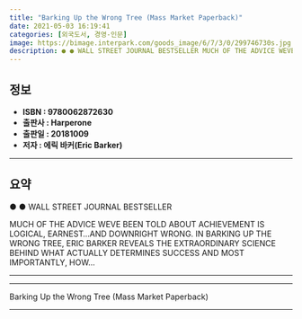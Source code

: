 ```yaml
---
title: "Barking Up the Wrong Tree (Mass Market Paperback)"
date: 2021-05-03 16:19:41
categories: [외국도서, 경영-인문]
image: https://bimage.interpark.com/goods_image/6/7/3/0/299746730s.jpg
description: ● ● WALL STREET JOURNAL BESTSELLER MUCH OF THE ADVICE WEVE BEEN TOLD ABOUT ACHIEVEMENT IS LOGICAL, EARNEST…AND DOWNRIGHT WRONG. IN BARKING UP THE WRONG TREE,
---
```


## **정보**

- **ISBN : 9780062872630**
- **출판사 : Harperone**
- **출판일 : 20181009**
- **저자 : 에릭 바커(Eric Barker)**

------



## **요약**

●  ●  WALL STREET JOURNAL BESTSELLER

MUCH OF THE ADVICE WEVE BEEN TOLD ABOUT ACHIEVEMENT IS LOGICAL, EARNEST…AND DOWNRIGHT WRONG. IN BARKING UP THE WRONG TREE, ERIC BARKER REVEALS THE EXTRAORDINARY SCIENCE BEHIND WHAT ACTUALLY DETERMINES SUCCESS AND MOST IMPORTANTLY, HOW... 

------



------


Barking Up the Wrong Tree (Mass Market Paperback) 

------


